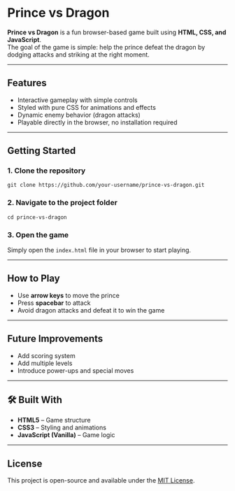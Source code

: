# Prince vs Dragon

**Prince vs Dragon** is a fun browser-based game built using **HTML, CSS, and JavaScript**.  
The goal of the game is simple: help the prince defeat the dragon by dodging attacks and striking at the right moment.  

---

##  Features
-  Interactive gameplay with simple controls  
-  Styled with pure CSS for animations and effects  
-  Dynamic enemy behavior (dragon attacks)  
-  Playable directly in the browser, no installation required  

---

##  Getting Started

### 1. Clone the repository
```
git clone https://github.com/your-username/prince-vs-dragon.git
```

### 2. Navigate to the project folder
```
cd prince-vs-dragon
```

### 3. Open the game
Simply open the `index.html` file in your browser to start playing.

---

## How to Play
- Use **arrow keys** to move the prince  
- Press **spacebar** to attack  
- Avoid dragon attacks and defeat it to win the game  

---

## Future Improvements
- Add scoring system  
- Add multiple levels  
- Introduce power-ups and special moves  

---

## 🛠️ Built With
- **HTML5** – Game structure  
- **CSS3** – Styling and animations  
- **JavaScript (Vanilla)** – Game logic  

---

##  License
This project is open-source and available under the [MIT License](LICENSE).
